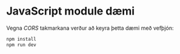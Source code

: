 # JavaScript module dæmi

Vegna _CORS_ takmarkana verður að keyra þetta dæmi með vefþjón:

```bash
npm install
npm run dev
```
